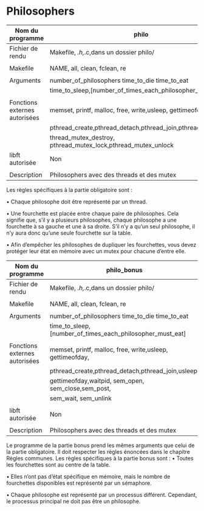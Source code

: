 # Philosophers

| Nom du programme            | philo                                                       |  
|-----------------------------|-----------------------------------------------------------  |
|Fichier de rendu             |Makefile, *.h,*.c,dans un dossier philo/                     |
|                             |                                                             |
| Makefile                    |   NAME, all, clean, fclean, re                              |
|                             |                                                             |
| Arguments                   |number_of_philosophers time_to_die time_to_eat               |
|                             | time_to_sleep,[number_of_times_each_philosopher_must_eat]   |
|                             |                                                             |
|Fonctions externes autorisées|memset, printf, malloc, free, write,usleep, gettimeofday,    |
|                             |pthread_create,pthread_detach,pthread_join,pthread_mutex_init|
|                             |thread_mutex_destroy, pthread_mutex_lock,pthread_mutex_unlock|                                    
| libft autorisée             | Non                                                         |
|                             |                                                             |
| Description                 | Philosophers avec des threads et des mutex                  |

Les règles spécifiques à la partie obligatoire sont :

• Chaque philosophe doit être représenté par un thread.

• Une fourchette est placée entre chaque paire de philosophes. 
Cela signifie que, s’il y a plusieurs philosophes, chaque philosophe a une fourchette à sa gauche et une à
sa droite. S’il n’y a qu’un seul philosophe, il n’y aura donc qu’une seule fourchette
sur la table.

• Afin d’empêcher les philosophes de dupliquer les fourchettes, vous devez protéger 
  leur état en mémoire avec un mutex pour chacune d’entre elle.
  
| Nom du programme            | philo_bonus                                                 |  
|-----------------------------|-----------------------------------------------------------  |
|Fichier de rendu             |Makefile, *.h,*.c,dans un dossier philo/                     |
|                             |                                                             |
| Makefile                    |   NAME, all, clean, fclean, re                              |
|                             |                                                             |
| Arguments                   |number_of_philosophers time_to_die time_to_eat               |
|                             | time_to_sleep,[number_of_times_each_philosopher_must_eat]   |
|                             |                                                             |
|Fonctions externes autorisées|memset, printf, malloc, free, write,usleep, gettimeofday,    |
|                             |pthread_create,pthread_detach,pthread_join,usleep,           |
|                             |gettimeofday,waitpid, sem_open, sem_close,sem_post,          |
|                             |sem_wait, sem_unlink                                         |
|                             |                                                             |
| libft autorisée             | Non                                                         |
|                             |                                                             |
| Description                 | Philosophers avec des threads et des mutex                  |



Le programme de la partie bonus prend les mêmes arguments que celui de la partie
obligatoire. Il doit respecter les règles énoncées dans le chapitre Règles communes.
Les règles spécifiques à la partie bonus sont :
• Toutes les fourchettes sont au centre de la table.

• Elles n’ont pas d’état spécifique en mémoire, mais le nombre de fourchettes disponibles est représenté par un sémaphore.

• Chaque philosophe est représenté par un processus différent. Cependant, le processus principal ne doit pas être un philosophe.
